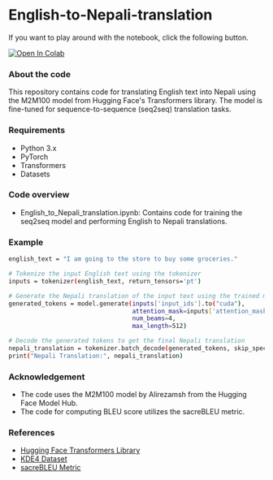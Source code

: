 # English-to-Nepali-translation

If you want to play around with the notebook, click the following button.

[![Open In Colab](https://colab.research.google.com/assets/colab-badge.svg)](https://colab.research.google.com/drive/1Pa38-UVZBteYpns1RbpEvB9nIA5YjQep)


### About the code
This repository contains code for translating English text into Nepali using the M2M100 model from Hugging Face's Transformers library. The model is fine-tuned for sequence-to-sequence (seq2seq) translation tasks.

### Requirements
- Python 3.x
- PyTorch
- Transformers
- Datasets

### Code overview

- English_to_Nepali_translation.ipynb: Contains code for training the seq2seq model and performing English to Nepali translations.

### Example

```bash
english_text = "I am going to the store to buy some groceries."

# Tokenize the input English text using the tokenizer
inputs = tokenizer(english_text, return_tensors='pt')

# Generate the Nepali translation of the input text using the trained model
generated_tokens = model.generate(inputs['input_ids'].to("cuda"),
                                  attention_mask=inputs['attention_mask'].to("cuda"),
                                  num_beams=4,
                                  max_length=512)

# Decode the generated tokens to get the final Nepali translation
nepali_translation = tokenizer.batch_decode(generated_tokens, skip_special_tokens=True)[0]
print("Nepali Translation:", nepali_translation)
```

### Acknowledgement
- The code uses the M2M100 model by Alirezamsh from the Hugging Face Model Hub.
- The code for computing BLEU score utilizes the sacreBLEU metric.

### References
- [Hugging Face Transformers Library](https://github.com/huggingface/transformers)
- [KDE4 Dataset](https://www.kde.org/)
- [sacreBLEU Metric](https://github.com/mjpost/sacreBLEU)

